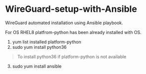 # WireGuard-setup-with-Ansible
WireGuard automated installation using Ansible playbook. 

For OS RHEL8 platfrom-python has been already installed with OS.
1. yum list installed platform-python
2. sudo yum install python36    
>To install python36 if platform-python is not available
3. sudo yum install ansible

